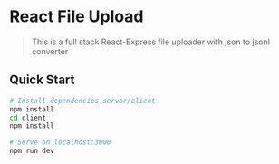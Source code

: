 # React File Upload

> This is a full stack React-Express file uploader with json to jsonl converter

## Quick Start

```bash
# Install dependencies server/client
npm install
cd client
npm install

# Serve on localhost:3000
npm run dev
```
